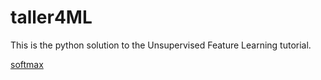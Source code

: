 taller4ML
=========

This is the python solution to the Unsupervised Feature Learning tutorial.

[softmax](http://nbviewer.ipython.org/github/inulinux12/taller4ML/blob/master/softmax.ipynb)

